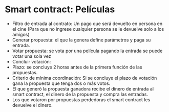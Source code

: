 # Smart contract: Películas

* Filtro de entrada al contrato: Un pago que será devuelto en persona en el cine (Para que no ingrese cualquier persona se le devuelve solo a los amigos)
* Generar propuesta: el que la genera define parámetros y paga su entrada.
* Votar propuesta: 
se vota por una película pagando la entrada
se puede votar una sola vez
* Concluir votación: 
* Plazo: se concluye 2 horas antes de la primera función de las propuestas.
* Criterio de mínima coordinación: Si se concluye el plazo de votación gana la propuesta que tenga dos o más votos.
* El que generó la propuesta ganadora recibe el dinero de entrada al smart contract, el dinero de la propuesta y compra las entradas.
* Los que votaron por propuestas perdedoras el smart contract les devuelve el dinero.

